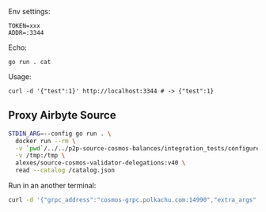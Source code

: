 Env settings:

```
TOKEN=xxx
ADDR=:3344
```

Echo:

```
go run . cat
```

Usage:

```
curl -d '{"test":1}' http://localhost:3344 # -> {"test":1}
```

## Proxy Airbyte Source

```bash
STDIN_ARG=--config go run . \
  docker run --rm \
  -v `pwd`/../../p2p-source-cosmos-balances/integration_tests/configured_catalog.json:/catalog.json \
  -v /tmp:/tmp \
  alexes/source-cosmos-validator-delegations:v40 \
  read --catalog /catalog.json
```

Run in an another terminal:

```bash
curl -d '{"grpc_address":"cosmos-grpc.polkachu.com:14990","extra_args":["-plaintext"],"rpc_url":"https://rpc-cosmoshub.blockapsis.com","addresses":["cosmos14lultfckehtszvzw4ehu0apvsr77afvyhgqhwh"]}' http://localhost:3344 | jq
```

